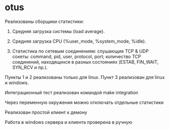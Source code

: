 # otus

Реализованы сборщики статистики:

1. Средняя загрузка системы (load average).

2. Средняя загрузка CPU (%user_mode, %system_mode, %idle).

3. Статистика по сетевым соединениям:
слушающие TCP & UDP сокеты: command, pid, user, protocol, port;
количество TCP соединений, находящихся в разных состояниях (ESTAB, FIN_WAIT, SYN_RCV и пр.).

Пункты 1 и 2 реализованы только для linux. Пункт 3 реализован для linux и windows.

Интеграционный тест реализован командой make integration

Через переменную окружения можно отключать отдельные статистики

Реализован простой клиент к демону

Работа в windows сервера и клиента проверена в ручную

